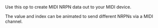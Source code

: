 Use this op to create MIDI NRPN data out to your MIDI device.

The value and index can be animated to send different NRPNs via a MIDI channel.
